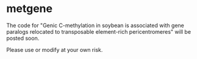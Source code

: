 # metgene

The code for "Genic C-methylation in soybean is associated with gene paralogs relocated to transposable element-rich pericentromeres" will be posted soon.

Please use or modify at your own risk.
